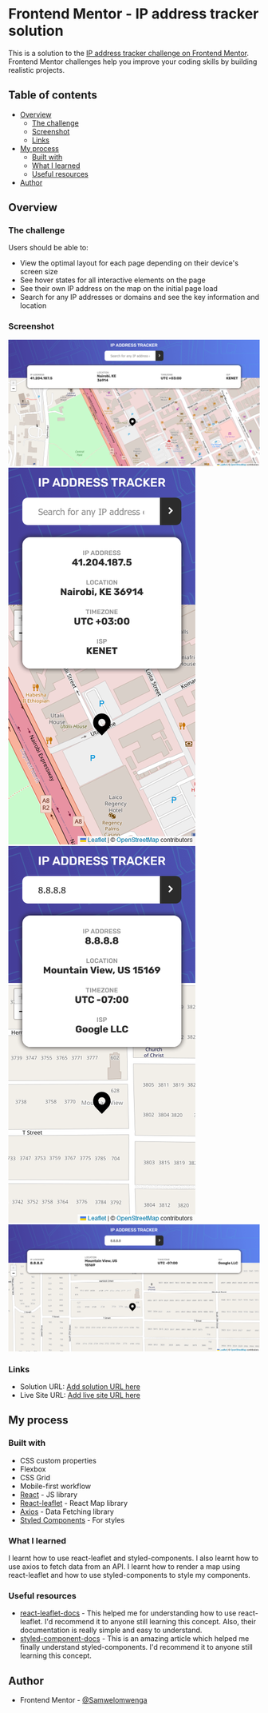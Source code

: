 # Frontend Mentor - IP address tracker solution

This is a solution to the [IP address tracker challenge on Frontend Mentor](https://www.frontendmentor.io/challenges/ip-address-tracker-I8-0yYAH0). Frontend Mentor challenges help you improve your coding skills by building realistic projects.

## Table of contents

- [Overview](#overview)
  - [The challenge](#the-challenge)
  - [Screenshot](#screenshot)
  - [Links](#links)
- [My process](#my-process)
  - [Built with](#built-with)
  - [What I learned](#what-i-learned)
  - [Useful resources](#useful-resources)
- [Author](#author)

## Overview

### The challenge

Users should be able to:

- View the optimal layout for each page depending on their device's screen size
- See hover states for all interactive elements on the page
- See their own IP address on the map on the initial page load
- Search for any IP addresses or domains and see the key information and location

### Screenshot

![desktop initial page](image.png)
![Mobile initial page](image-1.png)
![Mobile search page](image-2.png)
![desktop search page](image-3.png)

### Links

- Solution URL: [Add solution URL here](https://github.com/Samwelomwenga/ip-address-tracker)
- Live Site URL: [Add live site URL here](https://your-live-site-url.com)

## My process

### Built with

- CSS custom properties
- Flexbox
- CSS Grid
- Mobile-first workflow
- [React](https://reactjs.org/) - JS library
- [React-leaflet](https://react-leaflet.js.org/) - React Map library
- [Axios](https://axios-http.com/) - Data Fetching library
- [Styled Components](https://styled-components.com/) - For styles

### What I learned

I learnt how to use react-leaflet and styled-components. I also learnt how to use axios to fetch data from an API.
I learnt how to render a map using react-leaflet and how to use styled-components to style my components.




### Useful resources

- [react-leaflet-docs](https://react-leaflet.js.org/) - This helped me for understanding how to use react-leaflet. I'd recommend it to anyone still learning this concept. Also, their documentation is really simple and easy to understand.
- [styled-component-docs](https://www.styled-components.com/) - This is an amazing article which helped me finally understand styled-components. I'd recommend it to anyone still learning this concept. 



## Author

- Frontend Mentor - [@Samwelomwenga](https://www.frontendmentor.io/profile/Samwelomwenga)
